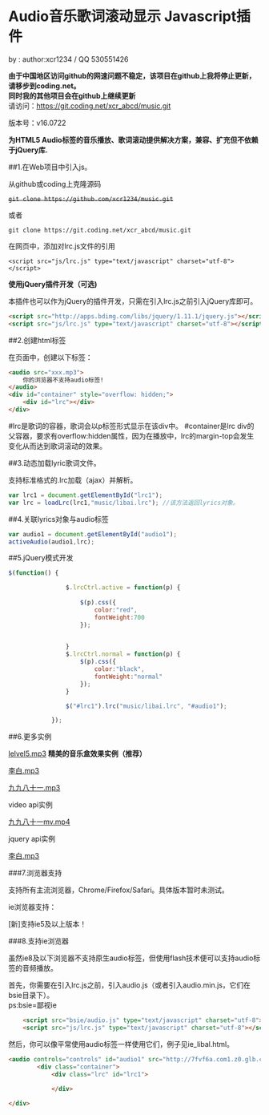 # Audio音乐歌词滚动显示 Javascript插件

by : author:xcr1234 / QQ 530551426

__由于中国地区访问github的网速问题不稳定，该项目在github上我将停止更新，请移步到coding.net。__  
__同时我的其他项目会在github上继续更新__  
请访问：https://git.coding.net/xcr_abcd/music.git  

版本号：v16.0722  

**为HTML5 Audio标签的音乐播放、歌词滚动提供解决方案，兼容、扩充但不依赖于jQuery库.**

##1.在Web项目中引入js。

从github或coding上克隆源码

~~`git clone https://github.com/xcr1234/music.git`~~

或者

`git clone https://git.coding.net/xcr_abcd/music.git`


在网页中，添加对lrc.js文件的引用

`<script src="js/lrc.js" type="text/javascript" charset="utf-8"></script>`

__使用jQuery插件开发（可选)__

本插件也可以作为jQuery的插件开发，只需在引入lrc.js之前引入jQuery库即可。


```html
<script src="http://apps.bdimg.com/libs/jquery/1.11.1/jquery.js"></script>
<script src="js/lrc.js" type="text/javascript" charset="utf-8"></script>
```
##2.创建html标签

在页面中，创建以下标签：
```html
<audio src="xxx.mp3">
	你的浏览器不支持audio标签!
</audio>
<div id="container" style="overflow: hidden;">
	<div id="lrc"></div>
</div>
```

\#lrc是歌词的容器，歌词会以p标签形式显示在该div中。
\#container是lrc div的父容器，要求有overflow:hidden属性，因为在播放中，lrc的margin-top会发生变化从而达到歌词滚动的效果。

##3.动态加载lyric歌词文件。

支持标准格式的.lrc加载（ajax）并解析。

```javascript
var lrc1 = document.getElementById("lrc1");
var lrc = loadLrc(lrc1,"music/libai.lrc"); //该方法返回lyrics对象。

```

##4.关联lyrics对象与audio标签

```javascript
var audio1 = document.getElementById("audio1");
activeAudio(audio1,lrc);
```

##5.jQuery模式开发

```javascript
$(function() {

				$.lrcCtrl.active = function(p) {
					
					$(p).css({
						color:"red",
						fontWeight:700
					});

					
				}
				$.lrcCtrl.normal = function(p) {
					$(p).css({
						color:"black",
						fontWeight:"normal"
					});
				}

				$("#lrc1").lrc("music/libai.lrc", "#audio1");

			});
```

##6.更多实例



[lelvel5.mp3](http://xcr_abcd.coding.me/music/music.html) **精美的音乐盒效果实例（推荐）**  


[李白.mp3](http://xcr_abcd.coding.me/music/libai.html)  

[九九八十一.mp3](http://xcr_abcd.coding.me/music/81.html)  

video api实例

[九九八十一mv.mp4](http://xcr_abcd.coding.me/music/video.html)  

jquery api实例

[李白.mp3](http://xcr_abcd.coding.me/music/jq-libai.html)  


###7.浏览器支持

支持所有主流浏览器，Chrome/Firefox/Safari。具体版本暂时未测试。  

ie浏览器支持：  
  
[新]支持ie5及以上版本！

###8.支持ie浏览器

虽然ie8及以下浏览器不支持原生audio标签，但使用flash技术便可以支持audio标签的音频播放。

首先，你需要在引入lrc.js之前，引入audio.js（或者引入audio.min.js，它们在bsie目录下）。  
ps:bsie=鄙视ie    

```html
	<script src="bsie/audio.js" type="text/javascript" charset="utf-8"></script>
	<script src="js/lrc.js" type="text/javascript" charset="utf-8"></script>
```
  
然后，你可以像平常使用audio标签一样使用它们，例子见ie_libal.html。  

```html 
<audio controls="controls" id="audio1" src="http://7fvf6a.com1.z0.glb.clouddn.com/%E6%9D%8E%E7%99%BD.mp3" autoplay="autoplay"></audio>
		<div class="container">
			<div class="lrc" id="lrc1">

			</div>

</div>
```



